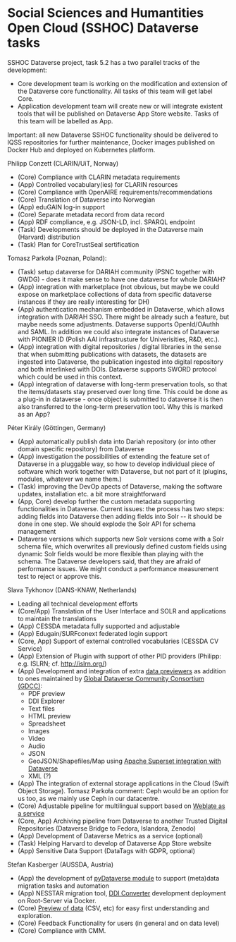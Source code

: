 # Social Sciences and Humantities Open Cloud (SSHOC) Dataverse tasks

SSHOC Dataverse project, task 5.2 has a two parallel tracks of the development: 

* Core development team is working on the modification and extension of the Dataverse core functionality. All tasks of this team will get label Core.
* Application development team will create new or will integrate existent tools that will be published on Dataverse App Store website. Tasks of this team will be labelled as App.

Important: all new Dataverse SSHOC functionality should be delivered to IQSS repositories for further maintenance, Docker images published on Docker Hub and deployed on Kubernetes platform.

Philipp Conzett (CLARIN/UiT, Norway)


* (Core) Compliance with CLARIN metadata requirements
* (App) Controlled vocabulary(ies) for CLARIN resources
* (Core) Compliance with OpenAIRE requirements/recommendations
* (Core) Translation of Dataverse into Norwegian
* (App) eduGAIN log-in support
* (Core) Separate metadata record from data record
* (App) RDF compliance, e.g. JSON-LD, incl. SPARQL endpoint
* (Task) Developments should be deployed in the Dataverse main (Harvard) distribution
* (Task) Plan for CoreTrustSeal sertification

Tomasz Parkoła (Poznan, Poland):


* (Task) setup dataverse for DARIAH community (PSNC together with GWDG) - does it make sense to have one dataverse for whole DARIAH?
* (App) integration with marketplace (not obvious, but maybe we could expose on marketplace collections of data from specific dataverse instances if they are really interesting for DH)
* (App) authentication mechanism embedded in Dataverse, which allows integration with DARIAH SSO. There might be already such a feature, but maybe needs some adjustments. Dataverse supports OpenId/OAuthh and SAML. In addition we could also integrate instances of Dataverse with PIONIER ID (Polish AAI infrastrusture for Univerisities, R&D, etc.). 
* (App) integration with digital repositories / digital libraries in the sense that when submitting publications with datasets, the datasets are ingested into Dataverse, the publication ingested into digital repository and both interlinked with DOIs. Dataverse supports SWORD protocol which could be used in this context. 
* (App) integration of dataverse with long-term preservation tools, so that the items/datasets stay preserved over long time. This could be done as a plug-in in dataverse - once object is submitted to dataverse it is then also transferred to the long-term preservation tool. Why this is marked as an App? 

Péter Király (Göttingen, Germany)


* (App) automatically publish data into Dariah repository (or into other domain specific repository) from Dataverse
* (App) investigation the possibilities of extending the feature set of Dataverse in a pluggable way, so how to develop individual piece of software which work together with Dataverse, but not part of it (plugins, modules, whatever we name them.)
* (Task) improving the DevOp apects of Dataverse, making the software updates, installation etc. a bit more straightforward
* (App, Core) develop further the custom metadata supporting functionalities in Dataverse. Current issues:
the process has two steps: adding fields into Dataverse then adding fields into Solr -- it should be done in one step. We should explode the Solr API for schema management
* Dataverse versions which supports new Solr versions come with a Solr schema file, which overwrites all previously defined custom fields using dynamic Solr fields would be more flexible than playing with the schema. The Dataverse developers said, that they are afraid of performance issues. We might conduct a performance measurement test to reject or approve this.

Slava Tykhonov (DANS-KNAW, Netherlands)
* Leading all technical development efforts
* (Core/App) Translation of the User Interface and SOLR and applications to maintain the translations
* (App) CESSDA metadata fully supported and adjustable 
* (App) Edugain/SURFconext federated login support
* (Core, App) Support of external controlled vocabularies (CESSDA CV Service)
* (App) Extension of Plugin with support of other PID providers (Philipp: e.g. ISLRN; cf. http://islrn.org/)
* (App) Development and integration of extra [data previewers](https://github.com/SSHOC/dataverse-previewers) as addition to ones maintained by [Global Dataverse Community Consortium (GDCC)](http://github.com/gdcc/dataverse_tests):
  * PDF preview
  * DDI Explorer
  * Text files
  * HTML preview
  * Spreadsheet 
  * Images
  * Video
  * Audio
  * JSON
  * GeoJSON/Shapefiles/Map using [Apache Superset integration with Dataverse](https://github.com/SSHOC/dataverse-superset)
  * XML (?)
* (App) The integration of external storage applications in the Cloud (Swift Object Storage). Tomasz Parkoła comment: Ceph would be an option for us too, as we mainly use Ceph in our datacentre.
* (Core) Adjustable pipeline for multilingual support based on [Weblate as a service](https://github.com/SSHOC/weblate-docker)
* (Core, App) Archiving pipeline from Dataverse to another Trusted Digital Repositories (Dataverse Bridge to Fedora, Islandora, Zenodo)
* (App) Development of Dataverse Metrics as a service (optional)
* (Task) Helping Harvard to develop of Dataverse App Store website
* (App) Sensitive Data Support (DataTags with GDPR, optional) 


Stefan Kasberger (AUSSDA, Austria)


* (App) the development of [pyDataverse module](https://pydataverse.readthedocs.io/en/latest/) to support (meta)data migration tasks and automation
* (App) NESSTAR migration tool, [DDI Converter](https://github.com/SSHOC/dataverse-ddi-converter-tool) development deployment on Root-Server via Docker. 
* (Core) [Preview of data](https://github.com/SSHOC/dataverse-previewers) (CSV, etc) for easy first understanding and exploration.
* (Core) Feedback Functionality for users (in general and on data level)
* (Core) Compliance with CMM.

